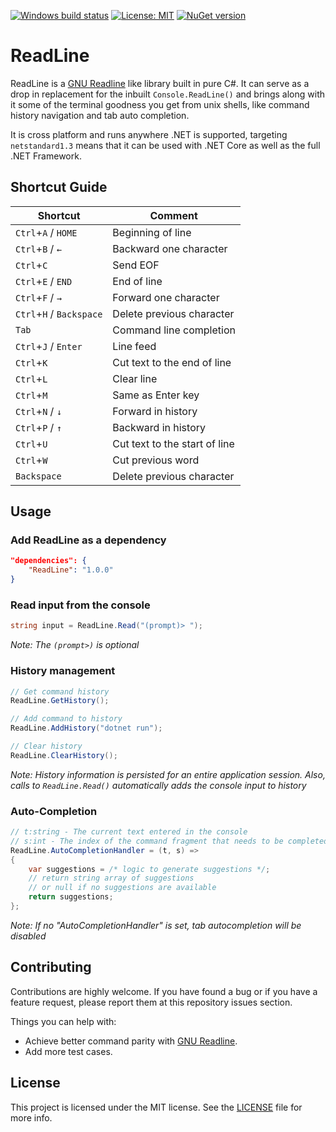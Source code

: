 [![Windows build status](https://ci.appveyor.com/api/projects/status/github/tsolarin/readline?branch=master&svg=true)](https://ci.appveyor.com/project/tsolarin/readline)
[![License: MIT](https://img.shields.io/badge/License-MIT-yellow.svg)](LICENSE)
[![NuGet version](https://badge.fury.io/nu/ReadLine.svg)](https://www.nuget.org/packages/ReadLine)
# ReadLine

ReadLine is a [GNU Readline](https://en.wikipedia.org/wiki/GNU_Readline) like library built in pure C#. It can serve as a drop in replacement for the inbuilt `Console.ReadLine()` and brings along
with it some of the terminal goodness you get from unix shells, like command history navigation and tab auto completion.

It is cross platform and runs anywhere .NET is supported, targeting `netstandard1.3` means that it can be used with .NET Core as well as the full .NET Framework.

## Shortcut Guide

| Shortcut                       | Comment                           |
| ------------------------------ | --------------------------------- |
| `Ctrl`+`A` / `HOME`            | Beginning of line                 |
| `Ctrl`+`B` / `←`               | Backward one character            |
| `Ctrl`+`C`                     | Send EOF                          |
| `Ctrl`+`E` / `END`             | End of line                       |
| `Ctrl`+`F` / `→`               | Forward one character             |
| `Ctrl`+`H` / `Backspace`       | Delete previous character         |
| `Tab`                          | Command line completion           |
| `Ctrl`+`J` / `Enter`           | Line feed                         |
| `Ctrl`+`K`                     | Cut text to the end of line       |
| `Ctrl`+`L`                     | Clear line                        |
| `Ctrl`+`M`                     | Same as Enter key                 |
| `Ctrl`+`N` / `↓`               | Forward in history                |
| `Ctrl`+`P` / `↑`               | Backward in history               |
| `Ctrl`+`U`                     | Cut text to the start of line     |
| `Ctrl`+`W`                     | Cut previous word                 |
| `Backspace`                    | Delete previous character         |


## Usage

### Add ReadLine as a dependency

```json
"dependencies": {
    "ReadLine": "1.0.0"
}
```

### Read input from the console

```csharp
string input = ReadLine.Read("(prompt)> ");
```

_Note: The `(prompt>)` is  optional_

### History management

```csharp
// Get command history
ReadLine.GetHistory();

// Add command to history
ReadLine.AddHistory("dotnet run");

// Clear history
ReadLine.ClearHistory();
```

_Note: History information is persisted for an entire application session. Also, calls to `ReadLine.Read()` automatically adds the console input to history_

### Auto-Completion

```csharp
// t:string - The current text entered in the console
// s:int - The index of the command fragment that needs to be completed
ReadLine.AutoCompletionHandler = (t, s) =>
{
    var suggestions = /* logic to generate suggestions */;
    // return string array of suggestions 
    // or null if no suggestions are available
    return suggestions;
};
```

_Note: If no "AutoCompletionHandler" is set, tab autocompletion will be disabled_

## Contributing

Contributions are highly welcome. If you have found a bug or if you have a feature request, please report them at this repository issues section.

Things you can help with:
* Achieve better command parity with [GNU Readline](https://en.wikipedia.org/wiki/GNU_Readline).
* Add more test cases.

## License

This project is licensed under the MIT license. See the [LICENSE](LICENSE) file for more info.
